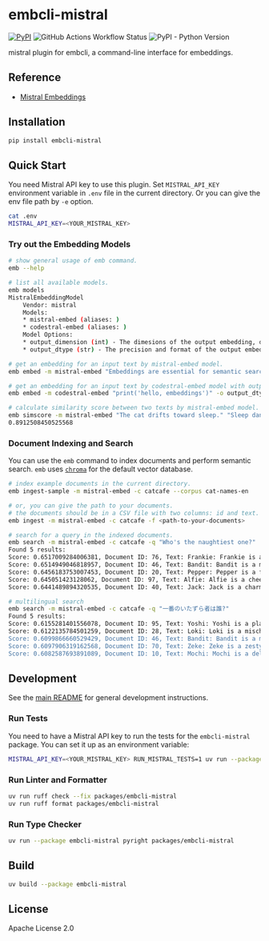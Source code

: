 # embcli-mistral

[![PyPI](https://img.shields.io/pypi/v/embcli-mistral?label=PyPI)](https://pypi.org/project/embcli-mistral/)
![GitHub Actions Workflow Status](https://img.shields.io/github/actions/workflow/status/mocobeta/embcli/ci-mistral.yml?logo=github&label=tests)
![PyPI - Python Version](https://img.shields.io/pypi/pyversions/embcli-mistral)

mistral plugin for embcli, a command-line interface for embeddings.

## Reference

- [Mistral Embeddings](https://docs.mistral.ai/capabilities/embeddings/)

## Installation

```bash
pip install embcli-mistral
```

## Quick Start

You need Mistral API key to use this plugin. Set `MISTRAL_API_KEY` environment variable in `.env` file in the current directory. Or you can give the env file path by `-e` option.

```bash
cat .env
MISTRAL_API_KEY=<YOUR_MISTRAL_KEY>
```

### Try out the Embedding Models

```bash
# show general usage of emb command.
emb --help

# list all available models.
emb models
MistralEmbeddingModel
    Vendor: mistral
    Models:
    * mistral-embed (aliases: )
    * codestral-embed (aliases: )
    Model Options:
    * output_dimension (int) - The dimesions of the output embedding, defaults to 1536 and has a maximum value of 3072. Only supprted in codestral-embed model.
    * output_dtype (str) - The precision and format of the output embedding. Supported values are 'float' (default), 'int8', 'uint8', 'binary', and 'ubinary'. Only supported in codestral-embed model.

# get an embedding for an input text by mistral-embed model.
emb embed -m mistral-embed "Embeddings are essential for semantic search and RAG apps."

# get an embedding for an input text by codestral-embed model with output_dtype=binary.
emb embed -m codestral-embed "print('hello, embeddings')" -o output_dtype binary

# calculate similarity score between two texts by mistral-embed model. the default metric is cosine similarity.
emb simscore -m mistral-embed "The cat drifts toward sleep." "Sleep dances in the cat's eyes."
0.8912508450525568
```

### Document Indexing and Search

You can use the `emb` command to index documents and perform semantic search. `emb` uses [`chroma`](https://github.com/chroma-core/chroma) for the default vector database.

```bash
# index example documents in the current directory.
emb ingest-sample -m mistral-embed -c catcafe --corpus cat-names-en

# or, you can give the path to your documents.
# the documents should be in a CSV file with two columns: id and text. the separator should be comma.
emb ingest -m mistral-embed -c catcafe -f <path-to-your-documents>

# search for a query in the indexed documents.
emb search -m mistral-embed -c catcafe -q "Who's the naughtiest one?"
Found 5 results:
Score: 0.6517009284006381, Document ID: 76, Text: Frankie: Frankie is a boisterous and playful cat, full of charm and mischief. He loves to zoom around the house and engage in energetic play sessions, especially with crinkly toys. Frankie is also very affectionate, often seeking out his humans for cuddles and purrs after his bursts of energy, a fun-loving friend.
Score: 0.6514949046818957, Document ID: 46, Text: Bandit: Bandit is a mischievous cat, often with mask-like markings, always on the lookout for his next playful heist of a toy or treat. He is clever and energetic, loving to chase and pounce. Despite his roguish name, Bandit is a loving companion who enjoys a good cuddle after his adventures.
Score: 0.6456183753007453, Document ID: 20, Text: Pepper: Pepper is a feisty and energetic grey tabby with a spicy personality. She is quick-witted and loves to engage in playful stalking and pouncing games. Pepper is also fiercely independent but will show her affection with sudden bursts of purring and head-butts, keeping her humans on their toes.
Score: 0.645051423128062, Document ID: 97, Text: Alfie: Alfie is a cheerful and mischievous little cat, always getting into playful trouble with a charming innocence. He loves exploring small spaces and batting at dangling objects. Alfie is incredibly affectionate, quick to purr and eager for cuddles, a delightful bundle of joy and entertainment for his humans.
Score: 0.6441489894320535, Document ID: 40, Text: Jack: Jack is a charming and roguish cat, often a black and white tuxedo, full of personality. He is clever and resourceful, always finding new ways to entertain himself. Jack enjoys playful interactions and can be quite vocal, always ready with a friendly meow or a playful swat at a toy.

# multilingual search
emb search -m mistral-embed -c catcafe -q "一番のいたずら者は誰?"
Found 5 results:
Score: 0.6155281401556078, Document ID: 95, Text: Yoshi: Yoshi is a playful and endearing cat, often with a slightly goofy charm that wins everyone over. He loves interactive toys, especially those he can chase and pounce on. Yoshi is very affectionate, always eager for a pet or a warm lap, his happy purrs filling the room.
Score: 0.6122135784501259, Document ID: 28, Text: Loki: Loki is a mischievous and clever cat, always finding new ways to entertain himself, sometimes at his humans' expense. He is a master of stealth and surprise attacks on toys. Despite his playful trickery, Loki is incredibly charming and affectionate, easily winning hearts with his roguish appeal.
Score: 0.6099866660529429, Document ID: 46, Text: Bandit: Bandit is a mischievous cat, often with mask-like markings, always on the lookout for his next playful heist of a toy or treat. He is clever and energetic, loving to chase and pounce. Despite his roguish name, Bandit is a loving companion who enjoys a good cuddle after his adventures.
Score: 0.6097906319162568, Document ID: 70, Text: Zeke: Zeke is a zesty and energetic cat, always on the move and looking for fun. He loves to play, chase, and explore, bringing a lot of life to his home. Zeke is also very friendly and enjoys interacting with his humans, often greeting them with enthusiastic meows and playful antics.
Score: 0.6082587693891089, Document ID: 10, Text: Mochi: Mochi is a delightfully round and fluffy cat, as sweet and soft as her namesake. She is a champion napper, always seeking the warmest, coziest spot for a snooze. A true lap cat, Mochi's gentle purr is a constant, comforting presence, and she adores soft pets and chin scratches.
```

## Development

See the [main README](https://github.com/mocobeta/embcli/blob/main/README.md) for general development instructions.

### Run Tests

You need to have a Mistral API key to run the tests for the `embcli-mistral` package. You can set it up as an environment variable:

```bash
MISTRAL_API_KEY=<YOUR_MISTRAL_KEY> RUN_MISTRAL_TESTS=1 uv run --package embcli-mistral pytest packages/embcli-mistral/tests/
```

### Run Linter and Formatter

```bash
uv run ruff check --fix packages/embcli-mistral
uv run ruff format packages/embcli-mistral
```

### Run Type Checker

```bash
uv run --package embcli-mistral pyright packages/embcli-mistral
```

## Build

```bash
uv build --package embcli-mistral
```

## License

Apache License 2.0
